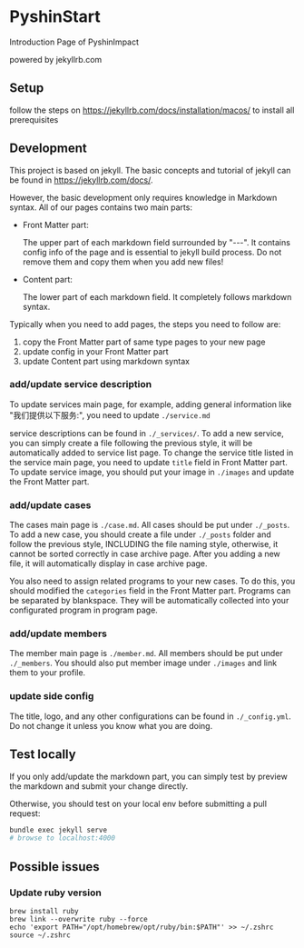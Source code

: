 # PyshinStart
Introduction Page of PyshinImpact

powered by jekyllrb.com

## Setup

follow the steps on https://jekyllrb.com/docs/installation/macos/ to install all prerequisites

## Development

This project is based on jekyll. The basic concepts and tutorial of jekyll can be found in https://jekyllrb.com/docs/.

However, the basic development only requires knowledge in Markdown syntax. All of our pages contains two main parts:
- Front Matter part:
    
    The upper part of each markdown field surrounded by "---". It contains config info of the page and is essential to jekyll build process. Do not remove them and copy them when you add new files!
- Content part:

    The lower part of each markdown field. It completely follows markdown syntax.

Typically when you need to add pages, the steps you need to follow are:

1. copy the Front Matter part of same type pages to your new page
2. update config in your Front Matter part
3. update Content part using markdown syntax

### add/update service description

To update services main page, for example, adding general information like "我们提供以下服务:", you need to update `./service.md`

service descriptions can be found in `./_services/`. To add a new service, you can simply create a file following the previous style, it will be automatically added to service list page. To change the service title listed in the service main page, you need to update `title` field in Front Matter part. To update service image, you should put your image in `./images` and update the Front Matter part.

### add/update cases

The cases main page is `./case.md`. All cases should be put under `./_posts`. To add a new case, you should create a file under `./_posts` folder and follow the previous style, INCLUDING the file naming style, otherwise, it cannot be sorted correctly in case archive page. After you adding a new file, it will automatically display in case archive page.

You also need to assign related programs to your new cases. To do this, you should modified the `categories` field in the Front Matter part. Programs can be separated by blankspace. They will be automatically collected into your configurated program in program page.

### add/update members

The member main page is `./member.md`. All members should be put under `./_members`. You should also put member image under `./images` and link them to your profile.

### update side config

The title, logo, and any other configurations can be found in `./_config.yml`. Do not change it unless you know what you are doing.


## Test locally

If you only add/update the markdown part, you can simply test by preview the markdown and submit your change directly.

Otherwise, you should test on your local env before submitting a pull request:

```sh
bundle exec jekyll serve
# browse to localhost:4000
```

## Possible issues

### Update ruby version

```
brew install ruby
brew link --overwrite ruby --force
echo 'export PATH="/opt/homebrew/opt/ruby/bin:$PATH"' >> ~/.zshrc
source ~/.zshrc
```